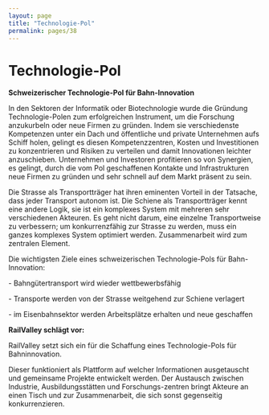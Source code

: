 ```yaml
---
layout: page
title: "Technologie-Pol"
permalink: pages/38
---
```


# Technologie-Pol

**Schweizerischer Technologie-Pol für Bahn-Innovation**

In den Sektoren der Informatik oder Biotechnologie wurde die Gründung Technologie-Polen zum erfolgreichen Instrument, um die Forschung anzukurbeln oder neue Firmen zu gründen. Indem sie verschiedenste Kompetenzen unter ein Dach und öffentliche und private Unternehmen aufs Schiff holen, gelingt es diesen Kompetenzzentren, Kosten und Investitionen zu konzentrieren und Risiken zu verteilen und damit Innovationen leichter anzuschieben. Unternehmen und Investoren profitieren so von Synergien, es gelingt, durch die vom Pol geschaffenen Kontakte und Infrastrukturen neue Firmen zu gründen und sehr schnell auf dem Markt präsent zu sein.

Die Strasse als Transportträger hat ihren eminenten Vorteil in der Tatsache, dass jeder Transport autonom ist. Die Schiene als Transportträger kennt eine andere Logik, sie ist ein komplexes System mit mehreren sehr verschiedenen Akteuren. Es geht nicht darum, eine einzelne Transportweise zu verbessern; um konkurrenzfähig zur Strasse zu werden, muss ein ganzes komplexes System optimiert werden. Zusammenarbeit wird zum zentralen Element.

Die wichtigsten Ziele eines schweizerischen Technologie-Pols für Bahn-Innovation:

\- Bahngütertransport wird wieder wettbewerbsfähig

\- Transporte werden von der Strasse weitgehend zur Schiene verlagert

\- im Eisenbahnsektor werden Arbeitsplätze erhalten und neue geschaffen

**RailValley schlägt vor:**

RailValley setzt sich ein für die Schaffung eines Technologie-Pols für Bahninnovation.

Dieser funktioniert als Plattform auf welcher Informationen ausgetauscht und gemeinsame Projekte entwickelt werden. Der Austausch zwischen Industrie, Ausbildungsstätten und Forschungs-zentren bringt Akteure an einen Tisch und zur Zusammenarbeit, die sich sonst gegenseitig konkurrenzieren.

